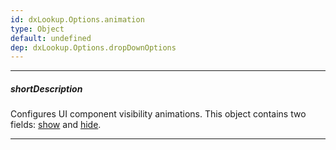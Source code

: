 ```yaml
---
id: dxLookup.Options.animation
type: Object
default: undefined
dep: dxLookup.Options.dropDownOptions
---
```

---
##### shortDescription
Configures UI component visibility animations. This object contains two fields: [show](/api-reference/10%20UI%20Widgets/dxLookup/1%20Configuration/animation/show.md '/Documentation/ApiReference/UI_Components/dxLookup/Configuration/animation/#show') and [hide](/api-reference/10%20UI%20Widgets/dxLookup/1%20Configuration/animation/hide.md '/Documentation/ApiReference/UI_Components/dxLookup/Configuration/animation/#hide').

---
